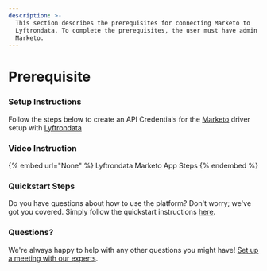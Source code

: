 ```yaml
---
description: >-
  This section describes the prerequisites for connecting Marketo to
  Lyftrondata. To complete the prerequisites, the user must have admin access to
  Marketo.
---
```


# Prerequisite

<mark style="color:blue;"></mark>

### Setup Instructions

Follow the steps below to create an API Credentials for the [Marketo](None) driver setup with [Lyftrondata](https://www.lyftrondata.com)

### Video Instruction

{% embed url="None" %}
Lyftrondata Marketo App Steps
{% endembed %}

### Quickstart Steps

Do you have questions about how to use the platform? Don't worry; we've got you covered. Simply follow the quickstart instructions [here](README.md).

### Questions? <a href="#questions" id="questions"></a>

We're always happy to help with any other questions you might have! [Set up a meeting with our experts](https://www.lyftrondata.com/book-a-meeting/).

